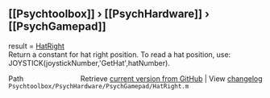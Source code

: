 ## [[Psychtoolbox]] &#8250; [[PsychHardware]] &#8250; [[PsychGamepad]]

result = [HatRight](HatRight)  
Return a constant for hat right position.  To read a hat position, use:  
JOYSTICK(joystickNumber,'GetHat',hatNumber).    




<div class="code_header" style="text-align:right;">
  <span style="float:left;">Path&nbsp;&nbsp;</span> <span class="counter">Retrieve <a href=
  "https://raw.github.com/Psychtoolbox-3/Psychtoolbox-3/beta/Psychtoolbox/PsychHardware/PsychGamepad/HatRight.m">current version from GitHub</a> | View <a href=
  "https://github.com/Psychtoolbox-3/Psychtoolbox-3/commits/beta/Psychtoolbox/PsychHardware/PsychGamepad/HatRight.m">changelog</a></span>
</div>
<div class="code">
  <code>Psychtoolbox/PsychHardware/PsychGamepad/HatRight.m</code>
</div>

